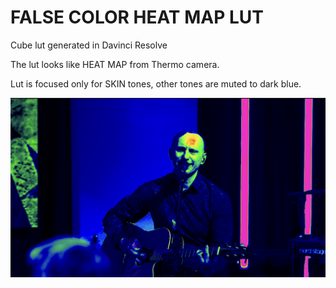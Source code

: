 # FALSE COLOR HEAT MAP LUT
Cube lut generated in Davinci Resolve

The lut looks like HEAT MAP from Thermo camera.

Lut is focused only for SKIN tones, other tones are muted to dark blue.


![Screenshot](Screenshot.png)
